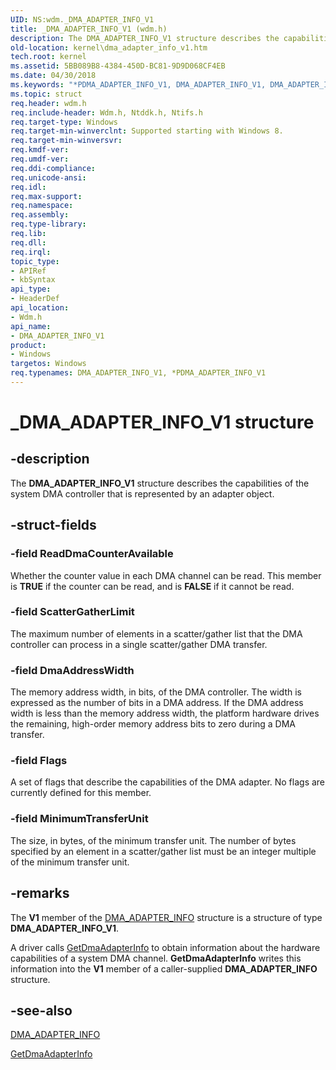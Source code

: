 ```yaml
---
UID: NS:wdm._DMA_ADAPTER_INFO_V1
title: _DMA_ADAPTER_INFO_V1 (wdm.h)
description: The DMA_ADAPTER_INFO_V1 structure describes the capabilities of the system DMA controller that is represented by an adapter object.
old-location: kernel\dma_adapter_info_v1.htm
tech.root: kernel
ms.assetid: 5BB089B8-4384-450D-BC81-9D9D068CF4EB
ms.date: 04/30/2018
ms.keywords: "*PDMA_ADAPTER_INFO_V1, DMA_ADAPTER_INFO_V1, DMA_ADAPTER_INFO_V1 structure [Kernel-Mode Driver Architecture], PDMA_ADAPTER_INFO_V1, PDMA_ADAPTER_INFO_V1 structure pointer [Kernel-Mode Driver Architecture], _DMA_ADAPTER_INFO_V1, kernel.dma_adapter_info_v1, wdm/DMA_ADAPTER_INFO_V1, wdm/PDMA_ADAPTER_INFO_V1"
ms.topic: struct
req.header: wdm.h
req.include-header: Wdm.h, Ntddk.h, Ntifs.h
req.target-type: Windows
req.target-min-winverclnt: Supported starting with Windows 8.
req.target-min-winversvr: 
req.kmdf-ver: 
req.umdf-ver: 
req.ddi-compliance: 
req.unicode-ansi: 
req.idl: 
req.max-support: 
req.namespace: 
req.assembly: 
req.type-library: 
req.lib: 
req.dll: 
req.irql: 
topic_type:
- APIRef
- kbSyntax
api_type:
- HeaderDef
api_location:
- Wdm.h
api_name:
- DMA_ADAPTER_INFO_V1
product:
- Windows
targetos: Windows
req.typenames: DMA_ADAPTER_INFO_V1, *PDMA_ADAPTER_INFO_V1
---
```


# _DMA_ADAPTER_INFO_V1 structure


## -description



The <b>DMA_ADAPTER_INFO_V1</b> structure describes the capabilities of the system DMA controller that is represented by an adapter object.




## -struct-fields




### -field ReadDmaCounterAvailable

Whether the counter value in each DMA channel can be read. This member is <b>TRUE</b> if the counter can be read, and is <b>FALSE</b> if it cannot be read.


### -field ScatterGatherLimit

The maximum number of elements in a scatter/gather list that the DMA controller can process in a single scatter/gather DMA transfer.


### -field DmaAddressWidth

The memory address width, in bits, of the DMA controller. The width is expressed as the number of bits in a DMA address. If the DMA address width is less than the memory address width, the platform hardware drives the remaining, high-order memory address bits to zero during a DMA transfer.


### -field Flags

A set of flags that describe the capabilities of the DMA adapter. No flags are currently defined for this member.


### -field MinimumTransferUnit

The size, in bytes, of the minimum transfer unit. The number of bytes specified by an element in a scatter/gather list must be an integer multiple of the minimum transfer unit.


## -remarks



The <b>V1</b> member of the <a href="https://msdn.microsoft.com/library/windows/hardware/hh450993">DMA_ADAPTER_INFO</a> structure is a structure of type <b>DMA_ADAPTER_INFO_V1</b>.

A driver calls <a href="https://msdn.microsoft.com/library/windows/hardware/hh451121">GetDmaAdapterInfo</a> to obtain information about the hardware capabilities of a system DMA channel. <b>GetDmaAdapterInfo</b> writes this information into the <b>V1</b> member of a caller-supplied <b>DMA_ADAPTER_INFO</b> structure.




## -see-also




<a href="https://msdn.microsoft.com/library/windows/hardware/hh450993">DMA_ADAPTER_INFO</a>



<a href="https://msdn.microsoft.com/library/windows/hardware/hh451121">GetDmaAdapterInfo</a>
 

 


